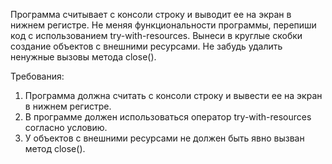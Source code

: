 
Программа считывает с консоли строку и выводит ее на экран в нижнем регистре. Не меняя функциональности
программы, перепиши код с использованием try-with-resources. Вынеси в круглые скобки создание объектов
с внешними ресурсами. Не забудь удалить ненужные вызовы метода close().


Требования:
1.	Программа должна считать с консоли строку и вывести ее на экран в нижнем регистре.
2.	В программе должен использоваться оператор try-with-resources согласно условию.
3.	У объектов с внешними ресурсами не должен быть явно вызван метод close().


